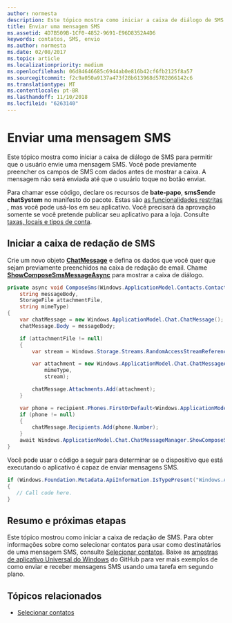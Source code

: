 ```yaml
---
author: normesta
description: Este tópico mostra como iniciar a caixa de diálogo de SMS para permitir que o usuário envie uma mensagem SMS. Você pode previamente preencher os campos de SMS com dados antes de mostrar a caixa. A mensagem não será enviada até que o usuário toque no botão enviar.
title: Enviar uma mensagem SMS
ms.assetid: 4D7B509B-1CF0-4852-9691-E96D8352A4D6
keywords: contatos, SMS, envio
ms.author: normesta
ms.date: 02/08/2017
ms.topic: article
ms.localizationpriority: medium
ms.openlocfilehash: 06d84646685c6944ab0e816b42cf6fb2125f8a57
ms.sourcegitcommit: f2c9a050a9137a473f28b613968d5782866142c6
ms.translationtype: MT
ms.contentlocale: pt-BR
ms.lasthandoff: 11/10/2018
ms.locfileid: "6263140"
---
```

# <a name="send-an-sms-message"></a>Enviar uma mensagem SMS

Este tópico mostra como iniciar a caixa de diálogo de SMS para permitir que o usuário envie uma mensagem SMS. Você pode previamente preencher os campos de SMS com dados antes de mostrar a caixa. A mensagem não será enviada até que o usuário toque no botão enviar.

Para chamar esse código, declare os recursos de **bate-papo**, **smsSend**e **chatSystem** no manifesto do pacote. Estas são [as funcionalidades restritas](https://docs.microsoft.com/windows/uwp/packaging/app-capability-declarations#special-and-restricted-capabilities) , mas você pode usá-los em seu aplicativo. Você precisará da aprovação somente se você pretende publicar seu aplicativo para a loja. Consulte [taxas, locais e tipos de conta](https://docs.microsoft.com/windows/uwp/publish/account-types-locations-and-fees).

## <a name="launch-the-compose-sms-dialog"></a>Iniciar a caixa de redação de SMS

Crie um novo objeto [**ChatMessage**](https://msdn.microsoft.com/library/windows/apps/windows.applicationmodel.chat.chatmessage) e defina os dados que você quer que sejam previamente preenchidos na caixa de redação de email. Chame [**ShowComposeSmsMessageAsync**](https://msdn.microsoft.com/library/windows/apps/windows.applicationmodel.chat.chatmessagemanager.showcomposesmsmessageasync) para mostrar a caixa de diálogo.

```cs
private async void ComposeSms(Windows.ApplicationModel.Contacts.Contact recipient,
    string messageBody,
    StorageFile attachmentFile,
    string mimeType)
{
    var chatMessage = new Windows.ApplicationModel.Chat.ChatMessage();
    chatMessage.Body = messageBody;

    if (attachmentFile != null)
    {
        var stream = Windows.Storage.Streams.RandomAccessStreamReference.CreateFromFile(attachmentFile);

        var attachment = new Windows.ApplicationModel.Chat.ChatMessageAttachment(
            mimeType,
            stream);

        chatMessage.Attachments.Add(attachment);
    }

    var phone = recipient.Phones.FirstOrDefault<Windows.ApplicationModel.Contacts.ContactPhone>();
    if (phone != null)
    {
        chatMessage.Recipients.Add(phone.Number);
    }
    await Windows.ApplicationModel.Chat.ChatMessageManager.ShowComposeSmsMessageAsync(chatMessage);
}
```

Você pode usar o código a seguir para determinar se o dispositivo que está executando o aplicativo é capaz de enviar mensagens SMS.

```csharp
if (Windows.Foundation.Metadata.ApiInformation.IsTypePresent("Windows.ApplicationModel.Chat"))
{
   // Call code here.
}
```

## <a name="summary-and-next-steps"></a>Resumo e próximas etapas

Este tópico mostrou como iniciar a caixa de redação de SMS. Para obter informações sobre como selecionar contatos para usar como destinatários de uma mensagem SMS, consulte [Selecionar contatos](selecting-contacts.md). Baixe as [amostras de aplicativo Universal do Windows](http://go.microsoft.com/fwlink/p/?linkid=619979) do GitHub para ver mais exemplos de como enviar e receber mensagens SMS usando uma tarefa em segundo plano.

## <a name="related-topics"></a>Tópicos relacionados

* [Selecionar contatos](selecting-contacts.md)
